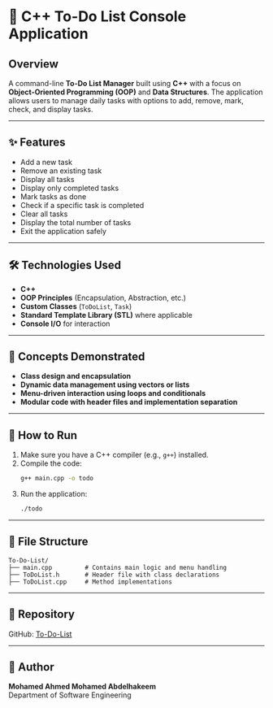 # 📝 C++ To-Do List Console Application

## Overview

A command-line **To-Do List Manager** built using **C++** with a focus on **Object-Oriented Programming (OOP)** and **Data Structures**. The application allows users to manage daily tasks with options to add, remove, mark, check, and display tasks.

---

## ✨ Features

- Add a new task  
- Remove an existing task  
- Display all tasks  
- Display only completed tasks  
- Mark tasks as done  
- Check if a specific task is completed  
- Clear all tasks  
- Display the total number of tasks  
- Exit the application safely

---

## 🛠️ Technologies Used

- **C++**  
- **OOP Principles** (Encapsulation, Abstraction, etc.)  
- **Custom Classes** (`ToDoList`, `Task`)  
- **Standard Template Library (STL)** where applicable  
- **Console I/O** for interaction

---

## 🧠 Concepts Demonstrated

- **Class design and encapsulation**  
- **Dynamic data management using vectors or lists**  
- **Menu-driven interaction using loops and conditionals**  
- **Modular code with header files and implementation separation**

---

## 🔧 How to Run

1. Make sure you have a C++ compiler (e.g., `g++`) installed.
2. Compile the code:
   ```bash
   g++ main.cpp -o todo
   ```
3. Run the application:
   ```bash
   ./todo
   ```

---

## 📂 File Structure

```
To-Do-List/
├── main.cpp         # Contains main logic and menu handling
├── ToDoList.h       # Header file with class declarations
├── ToDoList.cpp     # Method implementations
```

---

## 📎 Repository

GitHub: [To-Do-List](https://github.com/Mohamed-Abdelhakeem-x/To-Do-List)

---

## 👤 Author

**Mohamed Ahmed Mohamed Abdelhakeem**  
Department of Software Engineering
